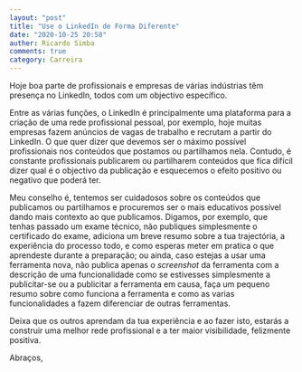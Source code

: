 ```yaml
---
layout: "post"
title: "Use o LinkedIn de Forma Diferente"
date: "2020-10-25 20:58"
auther: Ricardo Simba
comments: true
category: Carreira
---
```

Hoje boa parte de profissionais e empresas de várias indústrias têm presença no LinkedIn, todos com um objectivo específico.

Entre as várias funções, o LinkedIn é principalmente uma plataforma para a criação de uma rede profissional pessoal, por exemplo, hoje muitas empresas fazem anúncios de vagas de trabalho e recrutam a partir do LinkedIn. O que quer dizer que devemos ser o máximo possível profissionais nos conteúdos que postamos ou partilhamos nela. Contudo, é constante profissionais publicarem ou partilharem conteúdos que fica difícil dizer qual é o objectivo da publicação e esquecemos o efeito positivo ou negativo que poderá ter.

Meu conselho é, tentemos ser cuidadosos sobre os conteúdos que publicamos ou partilhamos e procuremos ser o mais educativos possível dando mais contexto ao que publicamos. Digamos, por exemplo, que tenhas passado um exame técnico, não publiques simplesmente o certificado do exame, adiciona um breve resumo sobre a tua trajectória, a experiência do processo todo, e como esperas meter em pratica o que aprendeste durante a preparação; ou ainda, caso estejas a usar uma ferramenta nova, não publica apenas o *screenshot* da ferramenta com a descrição de uma funcionalidade como se estivesses simplesmente a publicitar-se ou a publicitar a ferramenta em causa, faça um pequeno resumo sobre como funciona a ferramenta e como as varias funcionalidades a fazem diferenciar de outras ferramentas.

Deixa que os outros aprendam da tua experiência e ao fazer isto, estarás a construir uma melhor rede profissional e a ter maior visibilidade, felizmente positiva.


Abraços,
